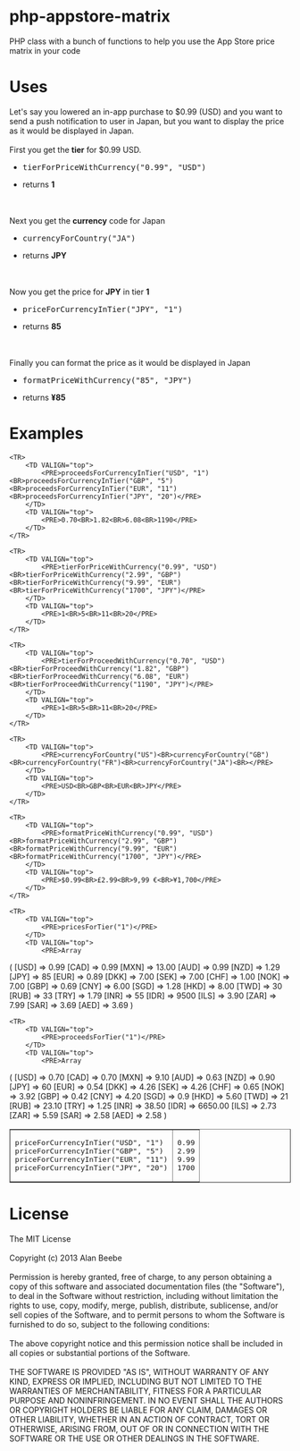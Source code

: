 php-appstore-matrix
===================

PHP class with a bunch of functions to help you use the App Store price matrix in your code

<h1>Uses </h1>

Let's say you lowered an in-app purchase to $0.99 (USD) and you want to send a push notification to user in Japan, but you want to display the price as it would be displayed in Japan.
<BR><BR>
First you get the <B>tier</B> for $0.99 USD.<BR>
<UL>
	<LI><PRE>tierForPriceWithCurrency("0.99", "USD")</PRE></LI>
	<LI>returns <B>1</B></LI>
</UL>
<BR><BR>
Next you get the <B>currency</B> code for Japan<BR>
<UL>
	<LI><PRE>currencyForCountry("JA")</PRE></LI>
	<LI>returns <B>JPY</B></LI>
</UL>
<BR><BR>
Now you get the price for <b>JPY</b> in tier <B>1</B><BR>
<UL>
	<LI><PRE>priceForCurrencyInTier("JPY", "1")</PRE></LI>
	<LI>returns <B>85</B></LI>
</UL>
<BR><BR>
Finally you can format the price as it would be displayed in Japan<BR>
<UL>
	<LI><PRE>formatPriceWithCurrency("85", "JPY")</PRE></LI>
	<LI>returns <B>¥85</B></LI>
</UL>

<h1>Examples </h1>

<TABLE BORDER="1" CELLPADDING="10">
	<TR>
		<TD VALIGN="top">
			<PRE>priceForCurrencyInTier("USD", "1")<BR>priceForCurrencyInTier("GBP", "5")<BR>priceForCurrencyInTier("EUR", "11")<BR>priceForCurrencyInTier("JPY", "20")</PRE>
		</TD>
		<TD VALIGN="top">
			<PRE>0.99<BR>2.99<BR>9.99<BR>1700</PRE>
		</TD>
	</TR>
	
	<TR>
		<TD VALIGN="top">
			<PRE>proceedsForCurrencyInTier("USD", "1")<BR>proceedsForCurrencyInTier("GBP", "5")<BR>proceedsForCurrencyInTier("EUR", "11")<BR>proceedsForCurrencyInTier("JPY", "20")</PRE>
		</TD>
		<TD VALIGN="top">
			<PRE>0.70<BR>1.82<BR>6.08<BR>1190</PRE>
		</TD>
	</TR>
	
	<TR>
		<TD VALIGN="top">
			<PRE>tierForPriceWithCurrency("0.99", "USD")<BR>tierForPriceWithCurrency("2.99", "GBP")<BR>tierForPriceWithCurrency("9.99", "EUR")<BR>tierForPriceWithCurrency("1700", "JPY")</PRE>
		</TD>
		<TD VALIGN="top">
			<PRE>1<BR>5<BR>11<BR>20</PRE>
		</TD>
	</TR>
	
	<TR>
		<TD VALIGN="top">
			<PRE>tierForProceedWithCurrency("0.70", "USD")<BR>tierForProceedWithCurrency("1.82", "GBP")<BR>tierForProceedWithCurrency("6.08", "EUR")<BR>tierForProceedWithCurrency("1190", "JPY")</PRE>
		</TD>
		<TD VALIGN="top">
			<PRE>1<BR>5<BR>11<BR>20</PRE>
		</TD>
	</TR>
	
	<TR>
		<TD VALIGN="top">
			<PRE>currencyForCountry("US")<BR>currencyForCountry("GB")<BR>currencyForCountry("FR")<BR>currencyForCountry("JA")<BR></PRE>
		</TD>
		<TD VALIGN="top">
			<PRE>USD<BR>GBP<BR>EUR<BR>JPY</PRE>
		</TD>
	</TR>
	
	<TR>
		<TD VALIGN="top">
			<PRE>formatPriceWithCurrency("0.99", "USD")<BR>formatPriceWithCurrency("2.99", "GBP")<BR>formatPriceWithCurrency("9.99", "EUR")<BR>formatPriceWithCurrency("1700", "JPY")</PRE>
		</TD>
		<TD VALIGN="top">
			<PRE>$0.99<BR>£2.99<BR>9,99 €<BR>¥1,700</PRE>
		</TD>
	</TR>
	
	<TR>
		<TD VALIGN="top">
			<PRE>pricesForTier("1")</PRE>
		</TD>
		<TD VALIGN="top">
			<PRE>Array
(
    [USD] => 0.99
    [CAD] => 0.99
    [MXN] => 13.00
    [AUD] => 0.99
    [NZD] => 1.29
    [JPY] => 85
    [EUR] => 0.89
    [DKK] => 7.00
    [SEK] => 7.00
    [CHF] => 1.00
    [NOK] => 7.00
    [GBP] => 0.69
    [CNY] => 6.00
    [SGD] => 1.28
    [HKD] => 8.00
    [TWD] => 30
    [RUB] => 33
    [TRY] => 1.79
    [INR] => 55
    [IDR] => 9500
    [ILS] => 3.90
    [ZAR] => 7.99
    [SAR] => 3.69
    [AED] => 3.69
)
</PRE>
		</TD>
	</TR>
	
	<TR>
		<TD VALIGN="top">
			<PRE>proceedsForTier("1")</PRE>
		</TD>
		<TD VALIGN="top">
			<PRE>Array
(
    [USD] => 0.70
    [CAD] => 0.70
    [MXN] => 9.10
    [AUD] => 0.63
    [NZD] => 0.90
    [JPY] => 60
    [EUR] => 0.54
    [DKK] => 4.26
    [SEK] => 4.26
    [CHF] => 0.65
    [NOK] => 3.92
    [GBP] => 0.42
    [CNY] => 4.20
    [SGD] => 0.9
    [HKD] => 5.60
    [TWD] => 21
    [RUB] => 23.10
    [TRY] => 1.25
    [INR] => 38.50
    [IDR] => 6650.00
    [ILS] => 2.73
    [ZAR] => 5.59
    [SAR] => 2.58
    [AED] => 2.58
)
</PRE>
		</TD>
	</TR>
</TABLE>

<h1>License</h1>
The MIT License
<BR>
<BR>Copyright (c) 2013 Alan Beebe
<BR>
<BR>Permission is hereby granted, free of charge, to any person obtaining a copy of this software and associated documentation files (the "Software"), to deal in the Software without restriction, including without limitation the rights to use, copy, modify, merge, publish, distribute, sublicense, and/or sell copies of the Software, and to permit persons to whom the Software is furnished to do so, subject to the following conditions:
<BR>
<BR>The above copyright notice and this permission notice shall be included in all copies or substantial portions of the Software.
<BR>
<BR>THE SOFTWARE IS PROVIDED "AS IS", WITHOUT WARRANTY OF ANY KIND, EXPRESS OR IMPLIED, INCLUDING BUT NOT LIMITED TO THE WARRANTIES OF MERCHANTABILITY, FITNESS FOR A PARTICULAR PURPOSE AND NONINFRINGEMENT. IN NO EVENT SHALL THE AUTHORS OR COPYRIGHT HOLDERS BE LIABLE FOR ANY CLAIM, DAMAGES OR OTHER LIABILITY, WHETHER IN AN ACTION OF CONTRACT, TORT OR OTHERWISE, ARISING FROM, OUT OF OR IN CONNECTION WITH THE SOFTWARE OR THE USE OR OTHER DEALINGS IN THE SOFTWARE.